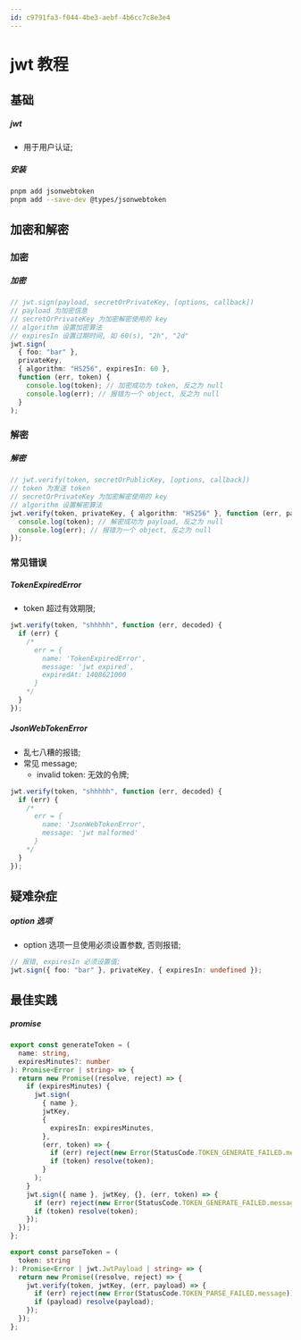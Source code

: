 ```yaml
---
id: c9791fa3-f044-4be3-aebf-4b6cc7c8e3e4
---
```


# jwt 教程

## 基础

##### jwt

- 用于用户认证;

##### 安装

```bash
pnpm add jsonwebtoken
pnpm add --save-dev @types/jsonwebtoken
```

## 加密和解密

### 加密

##### 加密

```typescript
// jwt.sign(payload, secretOrPrivateKey, [options, callback])
// payload 为加密信息
// secretOrPrivateKey 为加密解密使用的 key
// algorithm 设置加密算法
// expiresIn 设置过期时间, 如 60(s), "2h", "2d"
jwt.sign(
  { foo: "bar" },
  privateKey,
  { algorithm: "HS256", expiresIn: 60 },
  function (err, token) {
    console.log(token); // 加密成功为 token, 反之为 null
    console.log(err); // 报错为一个 object, 反之为 null
  }
);
```

### 解密

##### 解密

```typescript
// jwt.verify(token, secretOrPublicKey, [options, callback])
// token 为发送 token
// secretOrPrivateKey 为加密解密使用的 key
// algorithm 设置解密算法
jwt.verify(token, privateKey, { algorithm: "HS256" }, function (err, payload) {
  console.log(token); // 解密成功为 payload, 反之为 null
  console.log(err); // 报错为一个 object, 反之为 null
});
```

### 常见错误

##### TokenExpiredError

- token 超过有效期限;

```javascript
jwt.verify(token, "shhhhh", function (err, decoded) {
  if (err) {
    /*
      err = {
        name: 'TokenExpiredError',
        message: 'jwt expired',
        expiredAt: 1408621000
      }
    */
  }
});
```

##### JsonWebTokenError

- 乱七八糟的报错;
- 常见 message;
  - invalid token: 无效的令牌;

```javascript
jwt.verify(token, "shhhhh", function (err, decoded) {
  if (err) {
    /*
      err = {
        name: 'JsonWebTokenError',
        message: 'jwt malformed'
      }
    */
  }
});
```

## 疑难杂症

##### option 选项

- option 选项一旦使用必须设置参数, 否则报错;

```typescript
// 报错, expiresIn 必须设置值;
jwt.sign({ foo: "bar" }, privateKey, { expiresIn: undefined });
```

## 最佳实践

##### promise

```typescript
export const generateToken = (
  name: string,
  expiresMinutes?: number
): Promise<Error | string> => {
  return new Promise((resolve, reject) => {
    if (expiresMinutes) {
      jwt.sign(
        { name },
        jwtKey,
        {
          expiresIn: expiresMinutes,
        },
        (err, token) => {
          if (err) reject(new Error(StatusCode.TOKEN_GENERATE_FAILED.message));
          if (token) resolve(token);
        }
      );
    }
    jwt.sign({ name }, jwtKey, {}, (err, token) => {
      if (err) reject(new Error(StatusCode.TOKEN_GENERATE_FAILED.message));
      if (token) resolve(token);
    });
  });
};

export const parseToken = (
  token: string
): Promise<Error | jwt.JwtPayload | string> => {
  return new Promise((resolve, reject) => {
    jwt.verify(token, jwtKey, (err, payload) => {
      if (err) reject(new Error(StatusCode.TOKEN_PARSE_FAILED.message));
      if (payload) resolve(payload);
    });
  });
};
```
